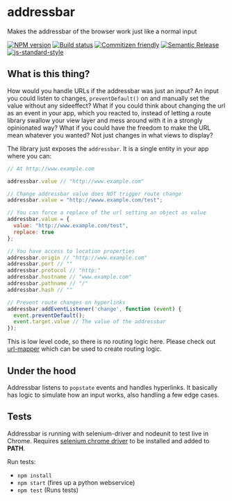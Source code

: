 # addressbar
Makes the addressbar of the browser work just like a normal input

[![NPM version][npm-image]][npm-url]
[![Build status][travis-image]][travis-url]
[![Commitizen friendly][commitizen-image]][commitizen-url]
[![Semantic Release][semantic-release-image]][semantic-release-url]
[![js-standard-style][standard-image]][standard-url]

## What is this thing?
How would you handle URLs if the addressbar was just an input? An input you could listen to changes, `preventDefault()` on and manually set the value without any sideeffect? What if you could think about changing the url as an event in your app, which you reacted to, instead of letting a route library swallow your view layer and mess around with it in a strongly opinionated way? What if you could have the freedom to make the URL mean whatever you wanted? Not just changes in what views to display?

The library just exposes the `addressbar`. It is a single entity in your app where you can:

```js
// At http://www.example.com

addressbar.value // "http://www.example.com"

// Change addressbar value does NOT trigger route change
addressbar.value = "http://wwww.example.com/test";

// You can force a replace of the url setting an object as value
addressbar.value = {
  value: "http://www.example.com/test",
  replace: true
};

// You have access to location properties
addressbar.origin // "http://www.example.com"
addressbar.port // ""
addressbar.protocol // "http:"
addressbar.hostname // "www.example.com"
addressbar.pathname // "/"
addressbar.hash // ""

// Prevent route changes on hyperlinks
addressbar.addEventListener('change', function (event) {
  event.preventDefault();
  event.target.value // The value of the addressbar
});
```

This is low level code, so there is no routing logic here. Please check out [url-mapper](https://github.com/christianalfoni/url-mapper) which can be used to create routing logic.

## Under the hood
Addressbar listens to `popstate` events and handles hyperlinks. It basically has logic to simulate how an input works, also handling a few edge cases.

## Tests
Addressbar is running with selenium-driver and nodeunit to test live in Chrome. Requires [selenium chrome driver](https://sites.google.com/a/chromium.org/chromedriver/downloads) to be installed and added to **PATH**.

Run tests:
- `npm install`
- `npm start` (fires up a python webservice)
- `npm test` (Runs tests)

[npm-image]: https://img.shields.io/npm/v/addressbar.svg?style=flat
[npm-url]: https://npmjs.org/package/addressbar
[travis-image]: https://img.shields.io/travis/cerebral/addressbar.svg?style=flat
[travis-url]: https://travis-ci.org/cerebral/addressbar
[commitizen-image]: https://img.shields.io/badge/commitizen-friendly-brightgreen.svg
[commitizen-url]: http://commitizen.github.io/cz-cli/
[semantic-release-image]: https://img.shields.io/badge/%20%20%F0%9F%93%A6%F0%9F%9A%80-semantic--release-e10079.svg?style=flat-square
[semantic-release-url]: https://github.com/semantic-release/semantic-release
[standard-image]: https://img.shields.io/badge/code%20style-standard-brightgreen.svg
[standard-url]: http://standardjs.com/
